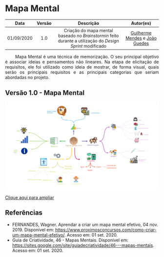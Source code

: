 # Mapa Mental
|    Data    | Versão |         Descrição         |           Autor(es)           |
| :--------: | :----: | :-----------------------: | :---------------------------: |
| 01/09/2020 |  1.0   | Criação do mapa mental baseado no <i>Brainstormin</i> feito durante a utilização do <i>Design Sprint</i> modificado | [Guilherme Mendes](https://github.com/guilherme-mendes) e [João Guedes](https://github.com/sudjoao) |

<p align="justify"> &emsp;&emsp; Mapa Mental é uma técnica de memorização. O seu principal objetivo é associar ideias e pensamentos não lineares. Na etapa de elicitação de requisitos, ele foi utilizado como ideia de mostrar, de forma visual, quais serão os principais requisitos e as principais categorias que seriam abordadas no projeto.</p>

## Versão 1.0 - Mapa Mental

<img src="docs/Assets/Img/Artefacts/MindMap.png">

<a href="docs/Assets/Img/Artefacts/MindMap.png"> Clique aqui para ampliar</a>

## Referências
* FERNANDES, Wagner. Aprendar a criar um mapa mental efetivo, 04 nov. 2019. Disponível em: <https://www.proximosconcursos.com/como-criar-um-mapa-mental-efetivo/>. Acesso em: 01 set. 2020.
* Guia de Criatividade, 46 - Mapas Mentais. Disponível em: <https://sites.google.com/site/guiadecriatividade/46---mapas-mentais>. Acesso em: 01 set. 2020.